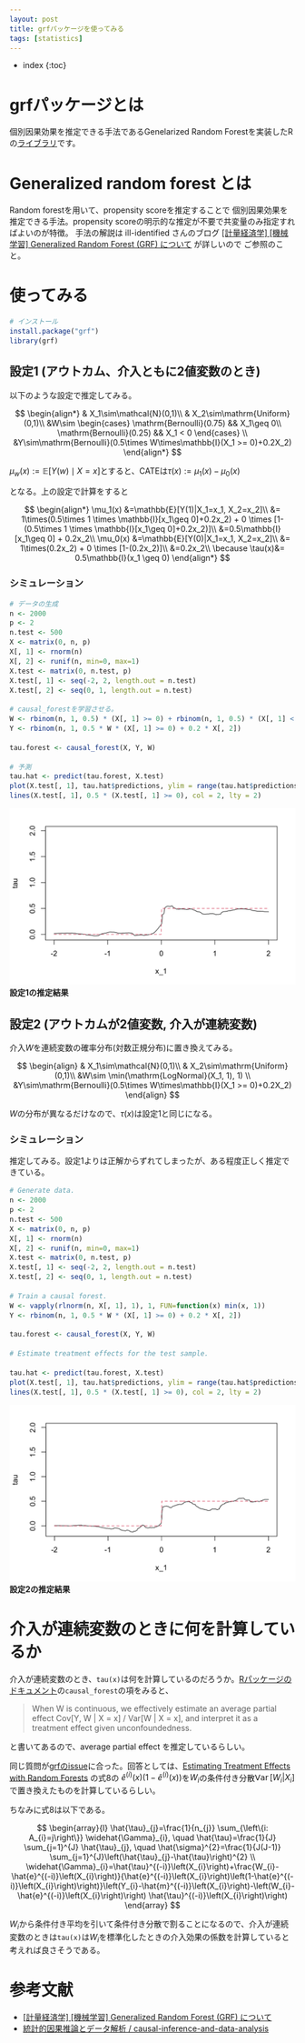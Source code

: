```yaml
---
layout: post
title: grfパッケージを使ってみる
tags: [statistics]
---
```


* index
{:toc}

# grfパッケージとは

個別因果効果を推定できる手法であるGenelarized Random Forestを実装したRの[ライブラリ](https://grf-labs.github.io/grf)です。

# Generalized random forest とは

Random forestを用いて、propensity scoreを推定することで 個別因果効果を推定できる手法。propensity scoreの明示的な推定が不要で共変量のみ指定すればよいのが特徴。
手法の解説は ill-identified さんのブログ [[計量経済学] [機械学習] Generalized Random Forest (GRF) について](https://ill-identified.hatenablog.com/entry/2018/08/02/004625) が詳しいので ご参照のこと。

# 使ってみる


```r
# インストール
install.package("grf")
library(grf)
```

## 設定1 (アウトカム、介入ともに2値変数のとき)

以下のような設定で推定してみる。

$$
\begin{align*}
& X_1\sim\mathcal{N}(0,1)\\
& X_2\sim\mathrm{Uniform}(0,1)\\
&W\sim \begin{cases}
\mathrm{Bernoulli}(0.75) && X_1\geq 0\\
\mathrm{Bernoulli}(0.25) && X_1 < 0
\end{cases}
\\
&Y\sim\mathrm{Bernoulli}(0.5\times W\times\mathbb{I}(X_1 >= 0)+0.2X_2)
\end{align*}
$$


$\mu_{w}(x):=\mathbb{E}[Y(w)\mid X=x]$とすると、CATEは$\tau(x):=\mu_{1}(x)-\mu_0(x)$

となる。上の設定で計算をすると

$$
\begin{align*}
\mu_1(x)
&=\mathbb{E}[Y(1)|X_1=x_1, X_2=x_2]\\
&= 1\times(0.5\times 1 \times \mathbb{I}[x_1\geq 0]+0.2x_2) + 0 \times [1-(0.5\times 1 \times \mathbb{I}[x_1\geq 0]+0.2x_2)]\\
&=0.5\mathbb{I}[x_1\geq 0] + 0.2x_2\\
\mu_0(x)
&=\mathbb{E}[Y(0)|X_1=x_1, X_2=x_2]\\
&= 1\times(0.2x_2) + 0 \times [1-(0.2x_2)]\\
&=0.2x_2\\
\because \tau(x)&= 0.5\mathbb{I}(x_1 \geq 0)
\end{align*}
$$

### シミュレーション

```r
# データの生成
n <- 2000
p <- 2
n.test <- 500
X <- matrix(0, n, p)
X[, 1] <- rnorm(n)
X[, 2] <- runif(n, min=0, max=1)
X.test <- matrix(0, n.test, p)
X.test[, 1] <- seq(-2, 2, length.out = n.test)
X.test[, 2] <- seq(0, 1, length.out = n.test)

# causal_forestを学習させる。
W <- rbinom(n, 1, 0.5) * (X[, 1] >= 0) + rbinom(n, 1, 0.5) * (X[, 1] < 0) 
Y <- rbinom(n, 1, 0.5 * W * (X[, 1] >= 0) + 0.2 * X[, 2])

tau.forest <- causal_forest(X, Y, W)

# 予測
tau.hat <- predict(tau.forest, X.test)
plot(X.test[, 1], tau.hat$predictions, ylim = range(tau.hat$predictions, 0, 2), xlab = "x_1", ylab = "tau", type = "l")
lines(X.test[, 1], 0.5 * (X.test[, 1] >= 0), col = 2, lty = 2)
```


![setting_1](/images/grf_setting_1.png)
**設定1の推定結果**



## 設定2 (アウトカムが2値変数, 介入が連続変数)

介入$W$を連続変数の確率分布(対数正規分布)に置き換えてみる。

$$
\begin{align}
& X_1\sim\mathcal{N}(0,1)\\
& X_2\sim\mathrm{Uniform}(0,1)\\
&W\sim \min(\mathrm{LogNormal}(X_1, 1), 1)
\\
&Y\sim\mathrm{Bernoulli}(0.5\times W\times\mathbb{I}(X_1 >= 0)+0.2X_2)
\end{align}
$$

$W$の分布が異なるだけなので、$\tau(x)$は設定1と同じになる。

### シミュレーション

推定してみる。設定1よりは正解からずれてしまったが、ある程度正しく推定できている。

```r
# Generate data.
n <- 2000
p <- 2
n.test <- 500
X <- matrix(0, n, p)
X[, 1] <- rnorm(n)
X[, 2] <- runif(n, min=0, max=1)
X.test <- matrix(0, n.test, p)
X.test[, 1] <- seq(-2, 2, length.out = n.test)
X.test[, 2] <- seq(0, 1, length.out = n.test)

# Train a causal forest.
W <- vapply(rlnorm(n, X[, 1], 1), 1, FUN=function(x) min(x, 1))
Y <- rbinom(n, 1, 0.5 * W * (X[, 1] >= 0) + 0.2 * X[, 2])

tau.forest <- causal_forest(X, Y, W)

# Estimate treatment effects for the test sample.

tau.hat <- predict(tau.forest, X.test)
plot(X.test[, 1], tau.hat$predictions, ylim = range(tau.hat$predictions, 0, 2), xlab = "x_1", ylab = "tau", type = "l")
lines(X.test[, 1], 0.5 * (X.test[, 1] >= 0), col = 2, lty = 2)
```

![setting_2](/images/grf_setting_2.png)
**設定2の推定結果**

# 介入が連続変数のときに何を計算しているか

介入が連続変数のとき、`tau(x)`は何を計算しているのだろうか。[Rパッケージのドキュメント](https://cran.r-project.org/web/packages/grf/grf.pdf)の`causal_forest`の項をみると、


> When W is continuous, we effectively estimate an average partial effect 
> Cov[Y, W | X = x] / Var[W | X = x], and interpret it as a treatment effect given unconfoundedness.

と書いてあるので、average partial effect を推定しているらしい。

同じ質問が[grfのissue](https://github.com/grf-labs/grf/issues/409)に合った。回答としては、[Estimating Treatment Effects with Random Forests](https://arxiv.org/pdf/1902.07409.pdf) の式8の
$\hat{e}^{(i)}(x)(1-\hat{e}^{(i)}(x))$を$W_i$の条件付き分散$\mathop{\mathsf{Var}}[W_i|X_i]$で置き換えたものを計算しているらしい。

ちなみに式8は以下である。

$$
\begin{array}{l}
\hat{\tau}_{j}=\frac{1}{n_{j}} \sum_{\left\{i: A_{i}=j\right\}} \widehat{\Gamma}_{i}, \quad \hat{\tau}=\frac{1}{J} \sum_{j=1}^{J} \hat{\tau}_{j}, \quad \hat{\sigma}^{2}=\frac{1}{J(J-1)} \sum_{j=1}^{J}\left(\hat{\tau}_{j}-\hat{\tau}\right)^{2} \\
\widehat{\Gamma}_{i}=\hat{\tau}^{(-i)}\left(X_{i}\right)+\frac{W_{i}-\hat{e}^{(-i)}\left(X_{i}\right)}{\hat{e}^{(-i)}\left(X_{i}\right)\left(1-\hat{e}^{(-i)}\left(X_{i}\right)\right)}\left(Y_{i}-\hat{m}^{(-i)}\left(X_{i}\right)-\left(W_{i}-\hat{e}^{(-i)}\left(X_{i}\right)\right) \hat{\tau}^{(-i)}\left(X_{i}\right)\right)
\end{array}
$$

$W_i$から条件付き平均を引いて条件付き分散で割ることになるので、介入が連続変数のときは`tau(x)`は$W_i$を標準化したときの介入効果の係数を計算していると考えれば良さそうである。


# 参考文献

- [[計量経済学] [機械学習] Generalized Random Forest (GRF) について](https://ill-identified.hatenablog.com/entry/2018/08/02/004625)
- [統計的因果推論とデータ解析 / causal-inference-and-data-analysis](https://speakerdeck.com/tomoshige_n/causal-inference-and-data-analysis)



